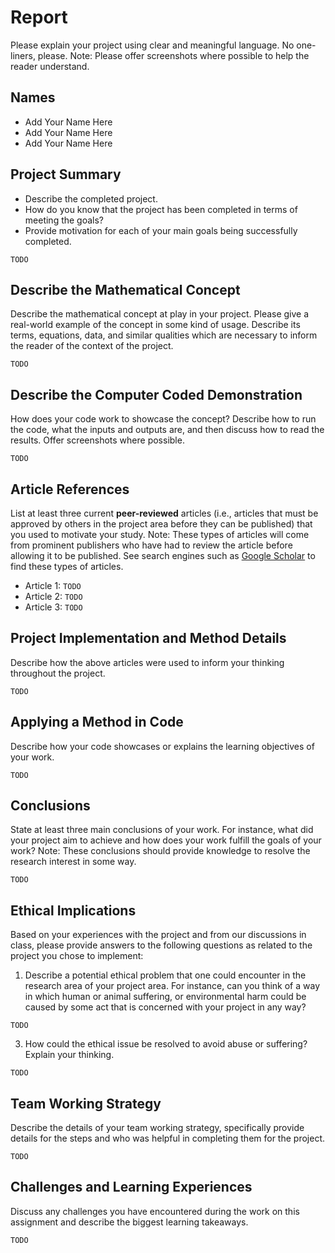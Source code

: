 # Report

Please explain your project using clear and meaningful language. No one-liners, please.
Note: Please offer screenshots where possible to help the reader understand.

## Names

- Add Your Name Here
- Add Your Name Here
- Add Your Name Here

## Project Summary

- Describe the completed project.
- How do you know that the project has been completed in terms of meeting the goals?
- Provide motivation for each of your main goals being successfully completed.

```
TODO
```

## Describe the Mathematical Concept

Describe the mathematical concept at play in your project. Please give a real-world example of the concept in some kind of usage. Describe its terms, equations, data, and similar qualities which are necessary to inform the reader of the context of the project.

```
TODO

```

## Describe the Computer Coded Demonstration

How does your code work to showcase the concept? Describe how to run the code, what the inputs and outputs are, and then discuss how to read the results. Offer screenshots where possible.

```
TODO
```

## Article References

List at least three current **peer-reviewed** articles (i.e., articles that must be approved by others in the project area before they can be published) that you used to motivate your study. Note: These types of articles will come from prominent publishers who have had to review the article before allowing it to be published. See search engines such as [Google Scholar](https://scholar.google.com/) to find these types of articles.

- Article 1: `TODO`
- Article 2: `TODO`
- Article 3: `TODO`

## Project Implementation and Method Details

Describe how the above articles were used to inform your thinking throughout the project.

```
TODO
```

## Applying a Method in Code

Describe how your code showcases or explains the learning objectives of your work.

```
TODO
```

## Conclusions

State at least three main conclusions of your work. For instance, what did your project aim to achieve and how does your work fulfill the goals of your work? Note: These conclusions should provide knowledge to resolve the research interest in some way.

```
TODO
```
## Ethical Implications

Based on your experiences with the project and from our discussions in class, please provide answers to the following questions as related to the project you chose to implement:

1. Describe a potential ethical problem that one could encounter in the research area of your project area. For instance, can you think of a way in which human or animal suffering, or environmental harm could be caused by some act that is concerned with your project in any way?

```
TODO
```

3. How could the ethical issue be resolved to avoid abuse or suffering? Explain your thinking.

```
TODO
```

## Team Working Strategy

Describe the details of your team working strategy, specifically provide details for the steps and who was helpful in completing them for the project.

```
TODO

```

## Challenges and Learning Experiences

Discuss any challenges you have encountered during the work on this assignment and describe the biggest learning takeaways.

```
TODO
```
